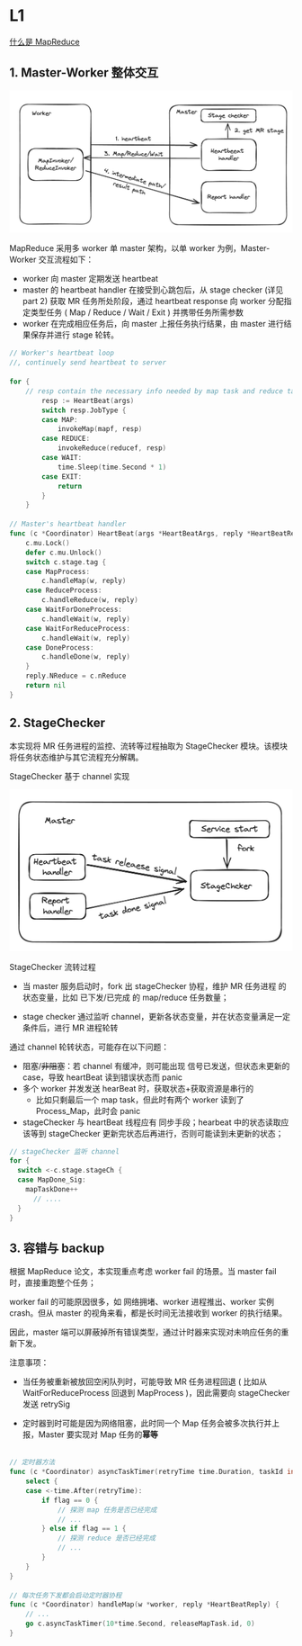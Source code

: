# L1

[什么是 MapReduce](https://zh.wikipedia.org/wiki/MapReduce)


## 1. Master-Worker 整体交互

![Alt text](image/image.png)

MapReduce 采用多 worker 单 master 架构，以单 worker 为例，Master-Worker 交互流程如下：

* worker 向 master 定期发送 heartbeat
* master 的 heartbeat handler 在接受到心跳包后，从 stage checker (详见 part 2) 获取 MR 任务所处阶段，通过 heartbeat response 向 worker 分配指定类型任务 ( Map / Reduce / Wait / Exit ) 并携带任务所需参数
* worker 在完成相应任务后，向 master 上报任务执行结果，由 master 进行结果保存并进行 stage 轮转。


```go
// Worker's heartbeat loop
//, continuely send heartbeat to server 

for {
    // resp contain the necessary info needed by map task and reduce task
		resp := HeartBeat(args)
		switch resp.JobType {
		case MAP:
			invokeMap(mapf, resp)
		case REDUCE:
			invokeReduce(reducef, resp)
		case WAIT:
			time.Sleep(time.Second * 1)
		case EXIT:
			return
		}
	}

// Master's heartbeat handler
func (c *Coordinator) HeartBeat(args *HeartBeatArgs, reply *HeartBeatReply) error {
	c.mu.Lock()
	defer c.mu.Unlock()
	switch c.stage.tag {
	case MapProcess:
		c.handleMap(w, reply)
	case ReduceProcess:
		c.handleReduce(w, reply)
	case WaitForDoneProcess:
		c.handleWait(w, reply)
	case WaitForReduceProcess:
		c.handleWait(w, reply)
	case DoneProcess:
		c.handleDone(w, reply)
	}
	reply.NReduce = c.nReduce
	return nil
}
```

## 2. StageChecker

本实现将 MR 任务进程的监控、流转等过程抽取为 StageChecker 模块。该模块将任务状态维护与其它流程充分解耦。

StageChecker 基于 channel 实现

![Alt text](image/image-1.png)

StageChecker 流转过程

* 当 master 服务启动时，fork 出 stageChecker 协程，维护 MR 任务进程 的状态变量，比如 已下发/已完成 的 map/reduce 任务数量；

* stage checker 通过监听 channel，更新各状态变量，并在状态变量满足一定条件后，进行 MR 进程轮转

通过 channel 轮转状态，可能存在以下问题：

* 阻塞/~~非阻塞~~：若 channel 有缓冲，则可能出现 信号已发送，但状态未更新的 case，导致 heartBeat 读到错误状态而 panic
* 多个 worker 并发发送 hearBeat 时，获取状态+获取资源是串行的
  * 比如只剩最后一个 map task，但此时有两个 worker 读到了 Process_Map，此时会 panic
* stageChecker 与 heartBeat 线程应有 同步手段；hearbeat 中的状态读取应该等到 stageChecker 更新完状态后再进行，否则可能读到未更新的状态；

```go
// stageChecker 监听 channel
for {
  switch <-c.stage.stageCh {
  case MapDone_Sig:
    mapTaskDone++
      // ....
  }
}
```

## 3. 容错与 backup

根据 MapReduce 论文，本实现重点考虑 worker fail 的场景。当 master fail 时，直接重跑整个任务；

worker fail 的可能原因很多，如 网络拥堵、worker 进程推出、worker 实例 crash。但从 master 的视角来看，都是长时间无法接收到 worker 的执行结果。

因此，master 端可以屏蔽掉所有错误类型，通过计时器来实现对未响应任务的重新下发。

注意事项：

* 当任务被重新被放回空闲队列时，可能导致 MR 任务进程回退 ( 比如从 WaitForReduceProcess 回退到 MapProcess )，因此需要向 stageChecker 发送 retrySig

* 定时器到时可能是因为网络阻塞，此时同一个 Map 任务会被多次执行并上报，Master 要实现对 Map 任务的**幂等**

```go

// 定时器方法
func (c *Coordinator) asyncTaskTimer(retryTime time.Duration, taskId int, flag int) {
	select {
	case <-time.After(retryTime):
		if flag == 0 {
			// 探测 map 任务是否已经完成
			// ...
		} else if flag == 1 {
			// 探测 reduce 是否已经完成
			// ...
		}
	}
}

// 每次任务下发都会启动定时器协程
func (c *Coordinator) handleMap(w *worker, reply *HeartBeatReply) {
	// ...
	go c.asyncTaskTimer(10*time.Second, releaseMapTask.id, 0)
}
```